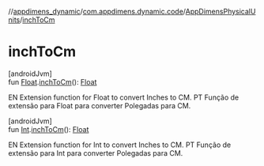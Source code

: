 //[appdimens_dynamic](../../../index.md)/[com.appdimens.dynamic.code](../index.md)/[AppDimensPhysicalUnits](index.md)/[inchToCm](inch-to-cm.md)

# inchToCm

[androidJvm]\
fun [Float](https://kotlinlang.org/api/core/kotlin-stdlib/kotlin/-float/index.html).[inchToCm](inch-to-cm.md)(): [Float](https://kotlinlang.org/api/core/kotlin-stdlib/kotlin/-float/index.html)

EN Extension function for Float to convert Inches to CM. PT Função de extensão para Float para converter Polegadas para CM.

[androidJvm]\
fun [Int](https://kotlinlang.org/api/core/kotlin-stdlib/kotlin/-int/index.html).[inchToCm](inch-to-cm.md)(): [Float](https://kotlinlang.org/api/core/kotlin-stdlib/kotlin/-float/index.html)

EN Extension function for Int to convert Inches to CM. PT Função de extensão para Int para converter Polegadas para CM.
